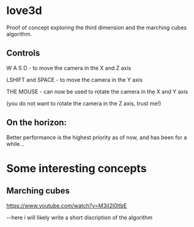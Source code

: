 # love3d
Proof of concept exploring the third dimension and the marching cubes algorithm. 



## Controls 

W A S D - to move the camera in the X and Z axis

LSHIFT and SPACE - to move the camera in the Y axis

THE MOUSE - can now be used to rotate the camera in the X and Y axis

(you do not want to rotate the camera in the Z axis, trust me!)

## On the horizon:

Better performance is the highest priority as of now, and has been for a while...



# Some interesting concepts

## Marching cubes

https://www.youtube.com/watch?v=M3iI2l0ltbE

--here i will likely write a short discription of the algorithm